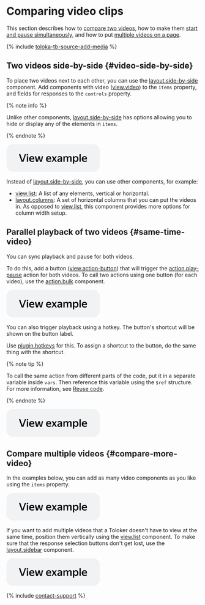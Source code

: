 # Comparing video clips

This section describes how to [compare two videos](#video-side-by-side), how to make them [start and pause simultaneously](#same-time-video), and how to put [multiple videos on a page](#compare-more-video).

{% include [toloka-tb-source-add-media](../_includes/toloka-tb-source/id-toloka-tb-source/add-media.md) %}

## Two videos side-by-side {#video-side-by-side}

To place two videos next to each other, you can use the [layout.side-by-side](../reference/layout.side-by-side.md) component. Add components with video ([view.video](../reference/view.video.md)) to the `items` property, and fields for responses to the `controls` property.

{% note info %}

Unlike other components, [layout.side-by-side](../reference/layout.side-by-side.md) has options allowing you to hide or display any of the elements in `items`.

{% endnote %}



[![image](../_images/buttons/view-example.svg)](https://ya.cc/t/Y7h1_oj33Yb9Fd)


Instead of [layout.side-by-side](../reference/layout.side-by-side.md), you can use other components, for example:
- [view.list](../reference/view.list.md): A list of any elements, vertical or horizontal.
- [layout.columns](../reference/layout.columns.md): A set of horizontal columns that you can put the videos in. As opposed to [view.list](../reference/view.list.md), this component provides more options for column width setup.


## Parallel playback of two videos {#same-time-video}

You can sync playback and pause for both videos.

To do this, add a button ([view.action-button](../reference/view.action-button.md)) that will trigger the [action.play-pause](../reference/action.play-pause.md) action for both videos. To call two actions using one button (for each video), use the [action.bulk](../reference/action.bulk.md) component.


[![image](../_images/buttons/view-example.svg)](https://ya.cc/t/8nCSjmCC3Yb9nn)


You can also trigger playback using a hotkey. The button's shortcut will be shown on the button label.

Use [plugin.hotkeys](../reference/plugin.hotkeys.md) for this. To assign a shortcut to the button, do the same thing with the shortcut.

{% note tip %}

To call the same action from different parts of the code, put it in a separate variable inside `vars`. Then reference this variable using the `$ref` structure. For more information, see [Reuse code](../best-practices/reuse.md).

{% endnote %}


[![image](../_images/buttons/view-example.svg)](https://ya.cc/t/UePSceAI3YbAQC)


## Compare multiple videos {#compare-more-video}

In the examples below, you can add as many video components as you like using the `items` property.


[![image](../_images/buttons/view-example.svg)](https://ya.cc/t/2me7uN1p3YbB2c)


If you want to add multiple videos that a Toloker doesn't have to view at the same time, position them vertically using the [view.list](../reference/view.list.md) component. To make sure that the response selection buttons don't get lost, use the [layout.sidebar](../reference/layout.sidebar.md) component.


[![image](../_images/buttons/view-example.svg)](https://ya.cc/t/euK1nF4j3YbBYo)

{% include [contact-support](../_includes/contact-support.md) %}